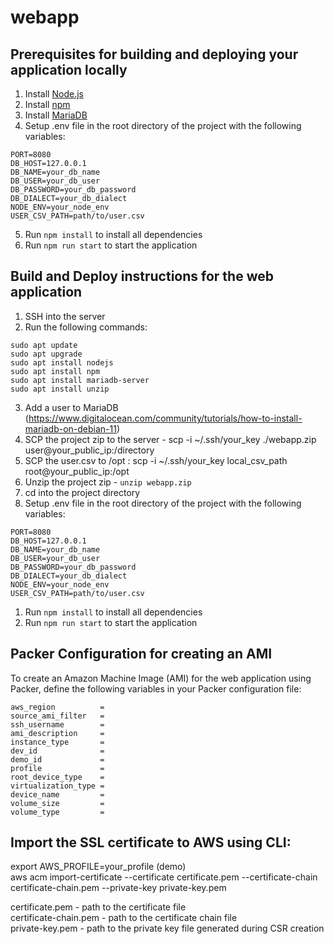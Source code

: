 # webapp

## Prerequisites for building and deploying your application locally
1. Install [Node.js](https://nodejs.org/en/download/)
2. Install [npm](https://www.npmjs.com/get-npm)
3. Install [MariaDB](https://mariadb.org/download/)
4. Setup .env file in the root directory of the project with the following variables: 
```
PORT=8080
DB_HOST=127.0.0.1
DB_NAME=your_db_name
DB_USER=your_db_user
DB_PASSWORD=your_db_password
DB_DIALECT=your_db_dialect
NODE_ENV=your_node_env
USER_CSV_PATH=path/to/user.csv
```
5. Run `npm install` to install all dependencies
6. Run `npm run start` to start the application

## Build and Deploy instructions for the web application
1. SSH into the server
2. Run the following commands:
```
sudo apt update
sudo apt upgrade
sudo apt install nodejs
sudo apt install npm
sudo apt install mariadb-server
sudo apt install unzip
```
3. Add a user to MariaDB (https://www.digitalocean.com/community/tutorials/how-to-install-mariadb-on-debian-11)
4. SCP the project zip to the server - scp -i ~/.ssh/your_key ./webapp.zip user@your_public_ip:/directory
5. SCP the user.csv to /opt : scp -i ~/.ssh/your_key local_csv_path root@your_public_ip:/opt
6. Unzip the project zip - `unzip webapp.zip`
7. cd into the project directory
8. Setup .env file in the root directory of the project with the following variables:
```
PORT=8080
DB_HOST=127.0.0.1
DB_NAME=your_db_name
DB_USER=your_db_user
DB_PASSWORD=your_db_password
DB_DIALECT=your_db_dialect
NODE_ENV=your_node_env
USER_CSV_PATH=path/to/user.csv
```
1. Run `npm install` to install all dependencies
2. Run `npm run start` to start the application

## Packer Configuration for creating an AMI

To create an Amazon Machine Image (AMI) for the web application using Packer, define the following variables in your Packer configuration file:
```
aws_region          = 
source_ami_filter   =
ssh_username        = 
ami_description     = 
instance_type       =
dev_id              = 
demo_id             =
profile             = 
root_device_type    = 
virtualization_type =
device_name         = 
volume_size         = 
volume_type         = 
```

## Import the SSL certificate to AWS using CLI:
export AWS_PROFILE=your_profile (demo) <br>
aws acm import-certificate --certificate certificate.pem --certificate-chain certificate-chain.pem --private-key private-key.pem <br>

certificate.pem - path to the certificate file <br>
certificate-chain.pem - path to the certificate chain file <br>
private-key.pem - path to the private key file generated during CSR creation <br>